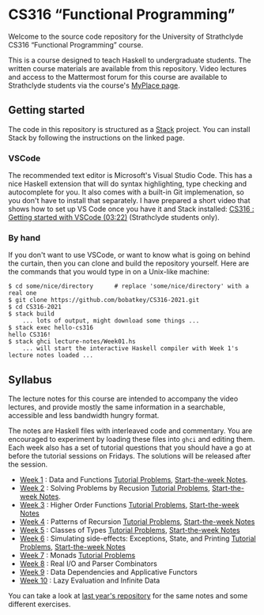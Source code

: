 # CS316 “Functional Programming”

Welcome to the source code repository for the University of
Strathclyde CS316 “Functional Programming” course.

This is a course designed to teach Haskell to undergraduate
students. The written course materials are available from this
repository. Video lectures and access to the Mattermost forum for this
course are available to Strathclyde students via the course's [MyPlace page](https://classes.myplace.strath.ac.uk/course/view.php?id=15897).

## Getting started

The code in this repository is structured as a
[Stack](https://docs.haskellstack.org/en/stable/README/) project. You
can install Stack by following the instructions on the linked
page.

### VSCode

The recommended text editor is Microsoft's Visual Studio Code. This
has a nice Haskell extension that will do syntax highlighting, type
checking and autocomplete for you. It also comes with a built-in Git
implemenation, so you don't have to install that separately. I have
prepared a short video that shows how to set up VS Code once you have
it and Stack installed: [CS316 : Getting started with VSCode (03:22)](https://web.microsoftstream.com/video/782a862c-92ee-458f-951e-d7b59a1f9e44) (Strathclyde students only).

### By hand

If you don't want to use VSCode, or want to know what is going on behind the curtain, then you can clone and build the repository yourself. Here are the commands that you would type in on a Unix-like machine:

```
$ cd some/nice/directory      # replace 'some/nice/directory' with a real one
$ git clone https://github.com/bobatkey/CS316-2021.git
$ cd CS316-2021
$ stack build
    ... lots of output, might download some things ...
$ stack exec hello-cs316
hello CS316!
$ stack ghci lecture-notes/Week01.hs
    ... will start the interactive Haskell compiler with Week 1's lecture notes loaded ...
```

## Syllabus

The lecture notes for this course are intended to accompany the video
lectures, and provide mostly the same information in a searchable,
accessible and less bandwidth hungry format.

The notes are Haskell files with interleaved code and commentary. You
are encouraged to experiment by loading these files into `ghci` and
editing them. Each week also has a set of tutorial questions that you
should have a go at before the tutorial sessions on Fridays. The
solutions will be released after the session.

- [Week 1](lecture-notes/Week01.hs) : Data and Functions [Tutorial Problems](lecture-notes/Week01Problems.hs), [Start-the-week Notes](lecture-notes/Intro.hs).
- [Week 2](lecture-notes/Week02.hs) : Solving Problems by Recusion [Tutorial Problems](lecture-notes/Week02Problems.hs), [Start-the-week Notes](lecture-notes/Week02Intro.hs).
- [Week 3](lecture-notes/Week03.hs) : Higher Order Functions [Tutorial Problems](lecture-notes/Week03Problems.hs), [Start-the-week Notes](lecture-notes/Week03Intro.hs)
- [Week 4](lecture-notes/Week04.hs) : Patterns of Recursion [Tutorial Problems](lecture-notes/Week04Problems.hs), [Start-the-week Notes](lecture-notes/Week04Intro.hs)
- [Week 5](lecture-notes/Week05.hs) : Classes of Types [Tutorial Problems](lecture-notes/Week05Problems.hs), [Start-the-week Notes](lecture-notes/Week05Intro.hs)
- [Week 6](lecture-notes/Week06.hs) : Simulating side-effects: Exceptions, State, and Printing [Tutorial Problems](lecture-notes/Week06Problems.hs), [Start-the-week Notes](lecture-notes/Week06Intro.hs)
- [Week 7](lecture-notes/Week07.hs) : Monads [Tutorial Problems](lecture-notes/Week07Problems.hs)
- [Week 8](lecture-notes/Week08.hs) : Real I/O and Parser Combinators
- [Week 9](lecture-notes/Week09.hs) : Data Dependencies and Applicative Functors
- [Week 10](lecture-notes/Week10.hs) : Lazy Evaluation and Infinite Data

You can take a look at [last year's repository](https://github.com/bobatkey/CS316-2020) for the same notes and some different exercises.
